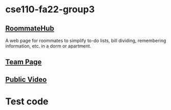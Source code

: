# cse110-fa22-group3

## [RoommateHub](https://cse110-fa22-group3.github.io/cse110-fa22-group3/)

A web page for roommates to simplify to-do lists, bill dividing, remembering information, etc. in a dorm or apartment.

## [Team Page](https://github.com/cse110-fa22-group3/cse110-fa22-group3/blob/main/admin/team.md)

## [Public Video](https://www.youtube.com/watch?v=LMd-PEQfZ7A)

# Test code
